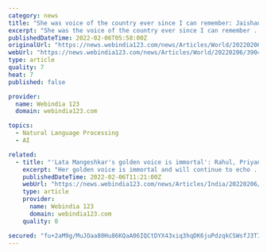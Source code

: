 ```yaml
---
category: news
title: "She was voice of the country ever since I can remember: Jaishankar on Lata Mangeshkar's demise"
excerpt: "She was the voice of the country ever since I can remember ... regional Indian languages and foreign languages. In 2001, in recognition of her contributions to the nation, she was awarded the ..."
publishedDateTime: 2022-02-06T05:58:00Z
originalUrl: "https://news.webindia123.com/news/Articles/World/20220206/3904554.html"
webUrl: "https://news.webindia123.com/news/Articles/World/20220206/3904554.html"
type: article
quality: 7
heat: 7
published: false

provider:
  name: Webindia 123
  domain: webindia123.com

topics:
  - Natural Language Processing
  - AI

related:
  - title: "'Lata Mangeshkar's golden voice is immortal': Rahul, Priyanka Gandhi condole singing icon's death"
    excerpt: "Her golden voice is immortal and will continue to echo ... six regional Indian languages and foreign languages. In 2001, in recognition of her contributions to the nation, she was awarded the ..."
    publishedDateTime: 2022-02-06T11:21:00Z
    webUrl: "https://news.webindia123.com/news/Articles/India/20220206/3904564.html"
    type: article
    provider:
      name: Webindia 123
      domain: webindia123.com
    quality: 0

secured: "fu+2aM9g/MuJOaa80Hu86KQaA06IQCtDYX43xiq3hqDK6juPdzqkCSWsfJ3TILXH+JUjlYMMiq3d8qOqHwNkbqXmQ4gTWwiuUzD1jB2wWUzGcX+/JFgqQYNJtvVqj+a4fZOHTkMIJyoirQ39k6WpnaVCzWmhjwhFOi2CZNWJJpw7vBi8ZFTpU6UnaveQNFVukkQKhDVPWfuuCI+wjTBJZHs2INDJTgKbdP+ivc/LUvbdWhfvA+bU2nJYhOFnAVXuRlEJocUcRb7oNULATIZozb647Op6TRplu2Km8y5W0QfB4BOwf51EHSTX46WbGHg2P7MMvq+DdM8h7AhPXgNxiG9TNPZ0u1TNuhmdYB0cmiY=;r7nLB3Jd9ewrERFpk3n2/Q=="
---
```


